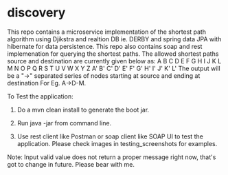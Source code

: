 # discovery
This repo contains a microservice implementation of the shortest path algorithm using Djikstra and realtion DB ie. DERBY and spring data JPA with hibernate for data persistence. This repo also contains soap and rest implemenation for querying the shortest paths. The allowed shortest paths source and destination are currently given below as:
A
B
C
D
E
F
G
H
I
J
K
L
M
N
O
P
Q
R
S
T
U
V
W
X
Y
Z
A'
B'
C'
D'
E'
F'
G'
H'
I'
J'
K'
L'
The output will be a "->" separated series of nodes starting at source and ending at destination For Eg. A->D-M.

To Test the application:

1. Do a mvn clean install to generate the boot jar.

2. Run java -jar <Genereated jar file> from command line.

3. Use rest client like Postman or soap client like SOAP UI
to test the application. Please check images in testing_screenshots for examples.

Note: Input valid value does not return a proper message right now,
that's got to change in future. Please bear with me.


